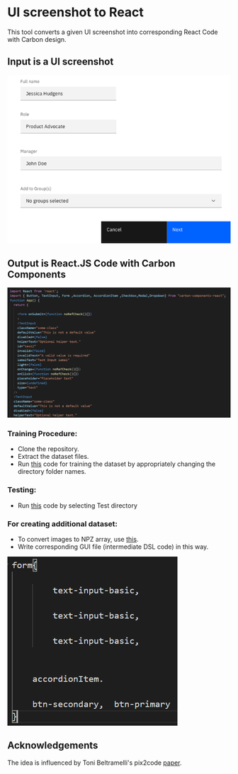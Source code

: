   # UI screenshot to React

This tool converts a given UI screenshot into corresponding React Code with Carbon design.

## Input is a UI screenshot 

![Image 1](https://github.com/sourabhk19/UI-screenshot-to-React-/blob/master/README_images/z1.png)

## Output is React.JS Code with Carbon Components

![Image 2](https://github.com/sourabhk19/UI-screenshot-to-React-/blob/master/README_images/react_code.PNG)

### Training Procedure:

- Clone the repository.
- Extract the dataset files.
- Run [this](https://github.com/sourabhk19/UI-screenshot-to-React-/blob/master/React_Train.ipynb) code for training the dataset by appropriately changing the directory folder names.

### Testing:

- Run [this](https://github.com/sourabhk19/UI-screenshot-to-React-/blob/master/React_Test.ipynb) code by selecting Test directory

### For creating additional dataset:

- To convert images to NPZ array, use [this](https://github.com/sourabhk19/UI-screenshot-to-React-/blob/master/Dsl_to_React.ipynb).
- Write corresponding GUI file (intermediate DSL code) in this way.

![Image 3](https://github.com/sourabhk19/UI-screenshot-to-React-/blob/master/README_images/gui.PNG)



## Acknowledgements

The idea is influenced by Toni Beltramelli's pix2code [paper](https://arxiv.org/abs/1705.07962).

